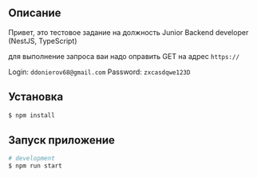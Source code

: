 ## Описание
Привет, это тестовое задание на должность Junior Backend developer (NestJS, TypeScript)

для выполнение запроса ваи надо оправить GET на адрес
`https://`

Login: `ddonierov68@gmail.com`
Password: `zxcasdqwe123D`

## Установка

```bash
$ npm install
```

## Запуск приложение

```bash
# development
$ npm run start
```
